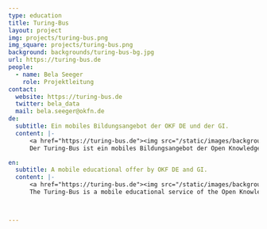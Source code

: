 ```yaml
---
type: education
title: Turing-Bus
layout: project
img: projects/turing-bus.png
img_square: projects/turing-bus.png
background: backgrounds/turing-bus-bg.jpg
url: https://turing-bus.de
people:
  - name: Bela Seeger
    role: Projektleitung
contact:
  website: https://turing-bus.de
  twitter: bela_data
  mail: bela.seeger@okfn.de
de:
  subtitle: Ein mobiles Bildungsangebot der OKF DE und der GI.
  content: |-
      <a href="https://turing-bus.de"><img src="/static/images/backgrounds/turing-bus-bg.jpg"></a>
      Der Turing-Bus ist ein mobiles Bildungsangebot der Open Knowledge Foundation Deutschland und der Gesellschaft für Informatik im Wissenschaftsjahr 2018 - 'Arbeitswelten der Zukunft' für Schulen, Jugendclubs und lokale Institutionen. Der Bus möchte die Rolle von Digitalisierung und Technologie für Beruf und Gesellschaft mit Workshops, Vorträgen und Hands-on-Sessions ergründen, diskutieren und kritisch hinterfragen. Die Zielgruppe des Projektes sind Jugendliche und junge Erwachsene im Alter zwischen 15 und 25 Jahren.

en:
  subtitle: A mobile educational offer by OKF DE and GI.
  content: |-
      <a href="https://turing-bus.de"><img src="/static/images/backgrounds/turing-bus-bg.jpg"></a>
      The Turing-Bus is a mobile educational service of the Open Knowledge Foundation Germany and the Gesellschaft für Informatik e.V. in the Science Year 2018 - working environments of the future for schools, youth clubs and local institutions. The bus wants to explore, discuss and critically question the role of digitization and technology for work and society with workshops, lectures and hands-on sessions. The target group of the project are young people between the ages of 15 and 25.



---
```


